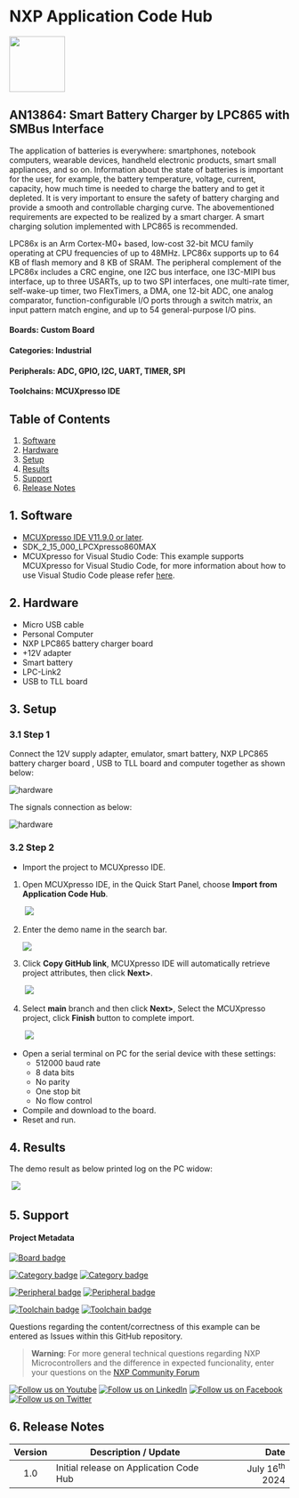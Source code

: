 # NXP Application Code Hub
[<img src="https://mcuxpresso.nxp.com/static/icon/nxp-logo-color.svg" width="100"/>](https://www.nxp.com)

## AN13864: Smart Battery Charger by LPC865 with SMBus Interface
The application of batteries is everywhere: smartphones, notebook computers, wearable devices, handheld electronic products, smart small appliances, and so on. Information about the state of batteries is important for the user, for example, the battery temperature, voltage, current, capacity, how much time is needed to charge the battery and to get it depleted. It is very important to ensure the safety of battery charging and provide a smooth and controllable charging curve. The abovementioned requirements are expected to be realized by a smart charger. A smart charging solution implemented with LPC865 is recommended.

LPC86x is an Arm Cortex-M0+ based, low-cost 32-bit MCU family operating at CPU frequencies of up to 48MHz. LPC86x supports up to 64 KB of flash memory and 8 KB of SRAM. The peripheral complement of the LPC86x includes a CRC engine, one I2C bus interface, one I3C-MIPI bus interface, up to three USARTs, up to two SPI interfaces, one multi-rate timer, self-wake-up timer, two FlexTimers, a DMA, one 12-bit ADC, one analog comparator, function-configurable I/O ports through a switch matrix, an input pattern match engine, and up to 54 general-purpose I/O pins.

#### Boards: Custom Board

#### Categories: Industrial

#### Peripherals: ADC, GPIO, I2C, UART, TIMER, SPI

#### Toolchains: MCUXpresso IDE

## Table of Contents
1. [Software](#step1)
2. [Hardware](#step2)
3. [Setup](#step3)
4. [Results](#step4)
5. [Support](#step5)
7. [Release Notes](#step6)

## 1. Software<a name="step1"></a>
- [MCUXpresso IDE V11.9.0 or later](https://www.nxp.com/design/design-center/software/development-software/mcuxpresso-software-and-tools-/mcuxpresso-integrated-development-environment-ide:MCUXpresso-IDE).
- SDK_2_15_000_LPCXpresso860MAX 
- MCUXpresso for Visual Studio Code: This example supports MCUXpresso for Visual Studio Code, for more information about how to use Visual Studio Code please refer [here](https://www.nxp.com/design/training/getting-started-with-mcuxpresso-for-visual-studio-code:TIP-GETTING-STARTED-WITH-MCUXPRESSO-FOR-VS-CODE).

## 2. Hardware<a name="step2"></a>
- Micro USB cable
- Personal Computer
- NXP LPC865 battery charger board
- +12V adapter
- Smart battery
- LPC-Link2
- USB to TLL board

## 3. Setup<a name="step3"></a>
### 3.1 Step 1

Connect the 12V supply adapter, emulator, smart battery, NXP LPC865 battery charger board , USB to TLL board and computer together as shown below:

![hardware](./images/hardware.png)

The signals connection as below:

![hardware](./images/connection.png)

### 3.2 Step 2

- Import the project to MCUXpresso IDE.

1. Open MCUXpresso IDE, in the Quick Start Panel, choose **Import from Application Code Hub**.

   ​	![](images/import_project_1.png)

2. Enter the demo name in the search bar.

   ![](images/import_project_2.png) 

3. Click **Copy GitHub link**, MCUXpresso IDE will automatically retrieve project attributes, then click **Next>**.

   ​	![](images/import_project_3.png)

4. Select **main** branch and then click **Next>**, Select the MCUXpresso project, click **Finish** button to complete import.

   ​	![](images/import_project_4.png)

- Open a serial terminal on PC for the serial device with these settings:
  - 512000 baud rate
  - 8 data bits
  - No parity
  - One stop bit
  - No flow control
- Compile and download to the board.
- Reset and run.

## 4. Results<a name="step4"></a>
The demo result as below printed log on the PC widow:

​	![](images/result.png)

## 5. Support<a name="step5"></a>
#### Project Metadata
<!----- Boards ----->
[![Board badge](https://img.shields.io/badge/Board-LPCXPRESSO55S16-blue)](https://github.com/search?q=org%3Anxp-appcodehub+LPCXpresso55S16+in%3Areadme&type=Repositories)

<!----- Categories ----->
[![Category badge](https://img.shields.io/badge/Category-INDUSTRIAL-yellowgreen)](https://github.com/search?q=org%3Anxp-appcodehub+industrial+in%3Areadme&type=Repositories) [![Category badge](https://img.shields.io/badge/Category-HMI-yellowgreen)](https://github.com/search?q=org%3Anxp-appcodehub+hmi+in%3Areadme&type=Repositories)

<!----- Peripherals ----->
[![Peripheral badge](https://img.shields.io/badge/Peripheral-GPIO-yellow)](https://github.com/search?q=org%3Anxp-appcodehub+gpio+in%3Areadme&type=Repositories) [![Peripheral badge](https://img.shields.io/badge/Peripheral-UART-yellow)](https://github.com/search?q=org%3Anxp-appcodehub+uart+in%3Areadme&type=Repositories)

<!----- Toolchains ----->
[![Toolchain badge](https://img.shields.io/badge/Toolchain-MCUXPRESSO%20IDE-orange)](https://github.com/search?q=org%3Anxp-appcodehub+mcux+in%3Areadme&type=Repositories) [![Toolchain badge](https://img.shields.io/badge/Toolchain-VS%20CODE-orange)](https://github.com/search?q=org%3Anxp-appcodehub+vscode+in%3Areadme&type=Repositories)

Questions regarding the content/correctness of this example can be entered as Issues within this GitHub repository.

>**Warning**: For more general technical questions regarding NXP Microcontrollers and the difference in expected funcionality, enter your questions on the [NXP Community Forum](https://community.nxp.com/)

[![Follow us on Youtube](https://img.shields.io/badge/Youtube-Follow%20us%20on%20Youtube-red.svg)](https://www.youtube.com/@NXP_Semiconductors)
[![Follow us on LinkedIn](https://img.shields.io/badge/LinkedIn-Follow%20us%20on%20LinkedIn-blue.svg)](https://www.linkedin.com/company/nxp-semiconductors)
[![Follow us on Facebook](https://img.shields.io/badge/Facebook-Follow%20us%20on%20Facebook-blue.svg)](https://www.facebook.com/nxpsemi/)
[![Follow us on Twitter](https://img.shields.io/badge/Twitter-Follow%20us%20on%20Twitter-white.svg)](https://twitter.com/NXP)

## 6. Release Notes<a name="step6"></a>
| Version | Description / Update                           | Date                        |
|:-------:|------------------------------------------------|----------------------------:|
| 1.0     | Initial release on Application Code Hub        | July 16<sup>th</sup> 2024 |

